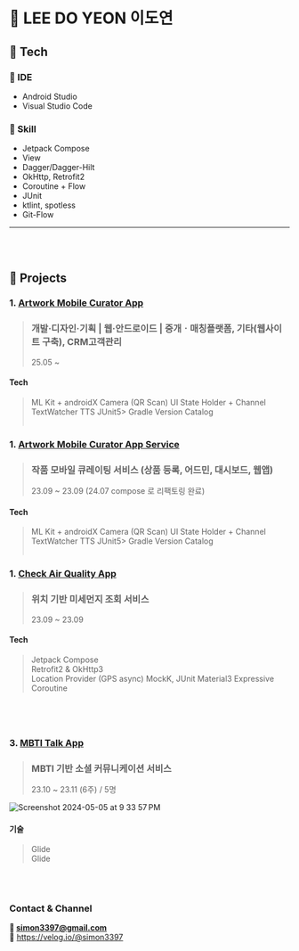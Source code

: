 📜 LEE DO YEON 이도연
=========================

## 📝 Tech
### 🤖 IDE
  - Android Studio
  - Visual Studio Code

### 🤖 Skill
  - Jetpack Compose
  - View
  - Dagger/Dagger-Hilt
  - OkHttp, Retrofit2
  - Coroutine + Flow
  - JUnit
  - ktlint, spotless
  - Git-Flow

------------
    
<br/><br/>

## 📝 Projects

### 1. [Artwork Mobile Curator App](https://github.com/byu-rin/Search_Image/tree/view)
> ### 개발·디자인·기획 | 웹·안드로이드 | 중개ㆍ매칭플랫폼, 기타(웹사이트 구축), CRM고객관리
> 25.05 ~ <br/>

#### Tech
> ML Kit + androidX Camera (QR Scan)
> UI State Holder + Channel
> TextWatcher
> TTS
> JUnit5> Gradle Version Catalog
<br/><br/>

### 1. [Artwork Mobile Curator App Service](https://github.com/byu-rin/Search_Image/tree/view)
> ### 작품 모바일 큐레이팅 서비스 (상품 등록, 어드민, 대시보드, 웹앱)
> 23.09 ~ 23.09 (24.07 compose 로 리팩토링 완료)<br/>

#### Tech
> ML Kit + androidX Camera (QR Scan)
> UI State Holder + Channel
> TextWatcher
> TTS
> JUnit5> Gradle Version Catalog
<br/><br/>


### 1. [Check Air Quality App](https://github.com/byu-rin/Miseya)
> ### 위치 기반 미세먼지 조회 서비스
> 23.09 ~ 23.09<br/>

#### Tech
> Jetpack Compose<br/>
> Retrofit2 & OkHttp3<br/>
> Location Provider (GPS async)
> MockK, JUnit
> Material3 Expressive
> Coroutine

###

<br/><br/>

### 3. [MBTI Talk App](https://github.com/byu-rin/MBTI_Talk)
> ### MBTI 기반 소셜 커뮤니케이션 서비스
> 23.10 ~ 23.11 (6주) / 5명

<img alt="Screenshot 2024-05-05 at 9 33 57 PM" src="https://github.com/6pleasant-MBTITalk/MBTI_Talk/assets/139088072/ccbd3536-33ec-4538-98dd-f000a962f044">

#### 기술
> Glide<br/>
> Glide<br/>

<br/><br/>

### Contact & Channel

**📧 simon3397@gmail.com**<br/>
**📖** https://velog.io/@simon3397<br/>

<br/><br/>


